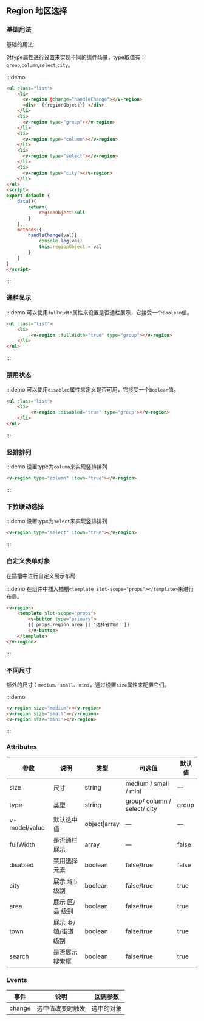 ## Region 地区选择

### 基础用法

基础的用法:

对type属性进行设置来实现不同的组件场景，type取值有：`group`,`column`,`select`,`city`。

:::demo
```html
<ul class="list">
	<li>
      <v-region @change="handleChange"></v-region>
      <div>  {{regionObject}} </div>
    </li>
    <li>
      <v-region type="group"></v-region>
    </li>
    <li>
      <v-region type="column"></v-region>
    </li>
    <li>
      <v-region type="select"></v-region>
    </li>
    <li>
      <v-region type="city"></v-region>
    </li>
</ul>
<script>
export default {
    data(){
        return{
            regionObject:null
        }
    },
    methods:{
        handleChange(val){
            console.log(val)
            this.regionObject = val
        }
    }
}
</script>
```
:::

### 通栏显示

:::demo 可以使用`fullWidth`属性来设置是否通栏展示，它接受一个`Boolean`值。

```html
<ul class="list">
	<li>
    	 <v-region :fullWidth="true" type="group"></v-region>
    </li>
</ul>
```
:::
### 禁用状态

:::demo 可以使用`disabled`属性来定义是否可用，它接受一个`Boolean`值。

```html
<ul class="list">
	<li>
    	 <v-region :disabled="true" type="group"></v-region>
    </li>
</ul>
```
:::

### 竖排排列

:::demo 设置type为`column`来实现竖排排列

```html
<v-region type="column" :town="true"></v-region>
```
:::

### 下拉联动选择

:::demo 设置type为`select`来实现竖排排列

```html
<v-region type="select" :town="true"></v-region>
```

:::

### 自定义表单对象

在插槽中进行自定义展示布局

:::demo 在组件中插入插槽`<template slot-scope="props"></template>`来进行布局。

```html
<v-region>
    <template slot-scope="props">
    	<v-button type="primary">
        {{ props.region.area || '选择省市区' }}
        </v-button>
    </template>
</v-region>
```
:::

### 不同尺寸

额外的尺寸：`medium`、`small`、`mini`，通过设置`size`属性来配置它们。

:::demo 

```html
<v-region size="medium"></v-region>
<v-region size="small"></v-region>
<v-region size="mini"></v-region>
```
:::

### Attributes
| 参数      | 说明    | 类型      | 可选值       | 默认值   |
|---------- |-------- |---------- |-------------  |-------- |
| size     | 尺寸   | string  |   medium / small / mini            |    —     |
| type     | 类型   | string    | group/ column / select/ city | group  |
| v-model/value | 默认选中值 | object\|array | — | — |
| fullWidth | 是否通栏展示 | array | — | false |
| disabled | 禁用选择元素 | boolean    | false/true | false   |
| city | 展示 `城市` 级别 | boolean    | false/true | true |
| area | 展示 区/县 级别 | boolean    | false/true | true |
| town | 展示 乡/镇/街道 级别 | boolean   | false/true | true |
| search | 是否展示搜索框 | boolean | false/true | true |
### Events

| 事件   | 说明             | 回调参数   |
| ------ | ---------------- | ---------- |
| change | 选中值改变时触发 | 选中的对象 |